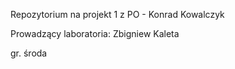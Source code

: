 Repozytorium na projekt 1 z PO - Konrad Kowalczyk

Prowadzący laboratoria: Zbigniew Kaleta

gr. środa
